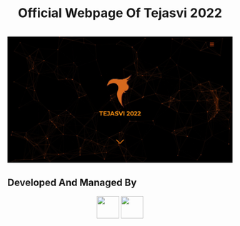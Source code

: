 # <div align="center"> Official Webpage Of Tejasvi 2022 </div>

<br>
<img style"pointer-events: none;" src="assets/homepage.jpg">
<br>

## Developed And Managed By
<div align="center">
<a href="https://github.com/ipuppyyt"><img src="https://avatars.githubusercontent.com/ipuppyyt?v=4&h=300&w=300&fit=cover&mask=circle&maxage=7d" height="50" width="50"></a> <a href="https://github.com/apk-official"><img src="https://avatars.githubusercontent.com/apk-official?v=4&h=300&w=300&fit=cover&mask=circle&maxage=7d" height="50" width="50"></a>
</div>

